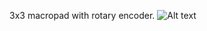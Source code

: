 3x3 macropad with rotary encoder.
![Alt text]([path/to/image](https://github.com/prlowe/3x3-macropad/blob/main/3x3macropad-main/3x3macropad/Photos/3x3macropad.png))
